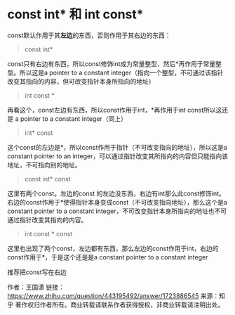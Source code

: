 # const int* 和 int const*

const默认作用于其**左边**的东西，否则作用于其右边的东西：

> const int*

const只有右边有东西，所以const修饰int成为常量整型，然后*再作用于常量整型。所以这是a pointer to a constant integer（指向一个整型，不可通过该指针改变其指向的内容，但可改变指针本身所指向的地址）

> int const *

再看这个，const左边有东西，所以const作用于int，*再作用于int const所以这还是 a pointer to a constant integer（同上）

> int* const

这个const的左边是*，所以const作用于指针（不可改变指向的地址），所以这是a constant pointer to an integer，可以通过指针改变其所指向的内容但只能指向该地址，不可指向别的地址。

> const int* const

这里有两个const。左边的const 的左边没东西，右边有int那么此const修饰int。右边的const作用于*使得指针本身变成const（不可改变指向地址），那么这个是a constant pointer to a constant integer，不可改变指针本身所指向的地址也不可通过指针改变其指向的内容。

> int const * const

这里也出现了两个const，左边都有东西，那么左边的const作用于int，右边的const作用于*，于是这个还是是a constant pointer to a constant integer

推荐把const写在右边


作者：王国潇
链接：https://www.zhihu.com/question/443195492/answer/1723886545
来源：知乎
著作权归作者所有。商业转载请联系作者获得授权，非商业转载请注明出处。



